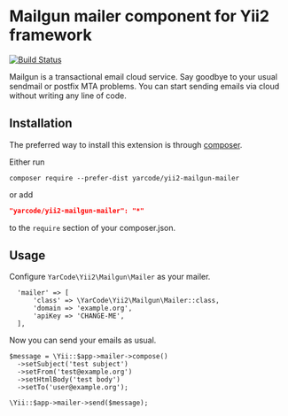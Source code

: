 # Mailgun mailer component for Yii2 framework

[![Build Status](https://travis-ci.org/yarcode/yii2-mailgun-mailer.svg?branch=master)](https://travis-ci.org/yarcode/yii2-mailgun-mailer)

Mailgun is a transactional email cloud service. 
Say goodbye to your usual sendmail or postfix MTA problems. 
You can start sending emails via cloud without writing any line of code.

## Installation

The preferred way to install this extension is through
[composer](http://getcomposer.org/download/).

Either run

```
composer require --prefer-dist yarcode/yii2-mailgun-mailer
```

or add

```json
"yarcode/yii2-mailgun-mailer": "*"
```

to the `require` section of your composer.json.

## Usage
Configure `YarCode\Yii2\Mailgun\Mailer` as your mailer.
```
  'mailer' => [
      'class' => \YarCode\Yii2\Mailgun\Mailer::class,
      'domain => 'example.org',
      'apiKey => 'CHANGE-ME',
  ],
```
Now you can send your emails as usual.
```
$message = \Yii::$app->mailer->compose()
  ->setSubject('test subject')
  ->setFrom('test@example.org')
  ->setHtmlBody('test body')
  ->setTo('user@example.org');

\Yii::$app->mailer->send($message);
```
